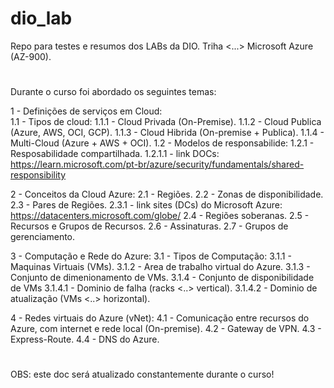 # dio_lab

Repo para testes e resumos dos LABs da DIO.
Triha <...> Microsoft Azure (AZ-900).

#

Durante o curso foi abordado os seguintes temas:

1 - Definições de serviços em Cloud:</br >
  1.1 - Tipos de cloud:
    1.1.1 - Cloud Privada (On-Premise).
    1.1.2 - Cloud Publica (Azure, AWS, OCI, GCP).
    1.1.3 - Cloud Hibrida (On-premise + Publica).
    1.1.4 - Multi-Cloud (Azure + AWS + OCI).
  1.2 - Modelos de responsabilide:
    1.2.1 - Resposabilidade compartilhada.
      1.2.1.1 - link DOCs: https://learn.microsoft.com/pt-br/azure/security/fundamentals/shared-responsibility

2 - Conceitos da Cloud Azure:
  2.1 - Regiões.
  2.2 - Zonas de disponibilidade.
  2.3 - Pares de Regiões.
    2.3.1 - link sites (DCs) do Microsoft Azure: https://datacenters.microsoft.com/globe/
  2.4 - Regiões soberanas.
  2.5 - Recursos e Grupos de Recursos.
  2.6 - Assinaturas.
  2.7 - Grupos de gerenciamento.

3 - Computação e Rede do Azure:
  3.1 - Tipos de Computação:
    3.1.1 - Maquinas Virtuais (VMs).
    3.1.2 - Area de trabalho virtual do Azure.
    3.1.3 - Conjunto de dimenionamento de VMs.
    3.1.4 - Conjunto de disponibilidade de VMs
      3.1.4.1 - Dominio de falha (racks <..> vertical).
      3.1.4.2 - Dominio de atualização (VMs <..> horizontal).

4 - Redes virtuais do Azure (vNet):
  4.1 - Comunicação entre recursos do Azure, com internet e rede local (On-premise).
  4.2 - Gateway de VPN.
  4.3 - Express-Route.
  4.4 - DNS do Azure.

#

OBS: este doc será atualizado constantemente durante o curso!

#
